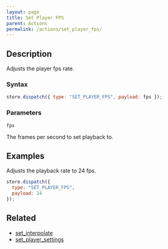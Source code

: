 ```yaml
---
layout: page
title: Set Player FPS
parent: Actions
permalink: /actions/set_player_fps/
---
```


## Description

Adjusts the player fps rate.

### Syntax

```js
store.dispatch({ type: "SET_PLAYER_FPS", payload: fps });
```

### Parameters

`fps`

The frames per second to set playback to.

## Examples

Adjusts the playback rate to 24 fps.

```js
store.dispatch({
  type: "SET_PLAYER_FPS",
  payload: 24
});
```

## Related

- [set_interpolate](./set_interpolate.md)
- [set_player_settings](./set_player_settings.md)
